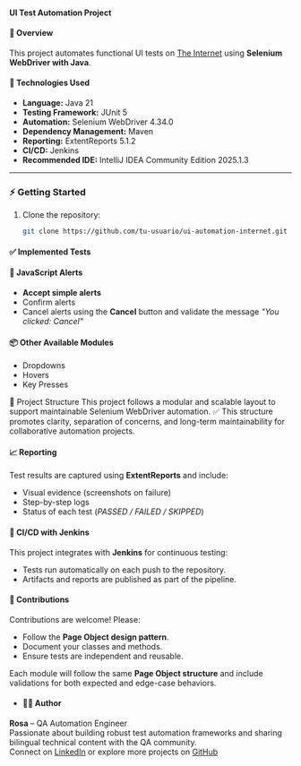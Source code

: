 #### UI Test Automation Project
#### 📖 Overview
This project automates functional UI tests on [The Internet](https://the-internet.herokuapp.com/) using **Selenium WebDriver with Java**.

#### 🚀 Technologies Used
- **Language:** Java 21  
- **Testing Framework:** JUnit 5  
- **Automation:** Selenium WebDriver 4.34.0  
- **Dependency Management:** Maven  
- **Reporting:** ExtentReports 5.1.2  
- **CI/CD:** Jenkins  
- **Recommended IDE:** IntelliJ IDEA Community Edition 2025.1.3  
---
### ⚡ Getting Started
1. Clone the repository:
   ```bash
   git clone https://github.com/tu-usuario/ui-automation-internet.git
   
#### ✅ Implemented Tests
#### 🔔 JavaScript Alerts
- **Accept simple alerts**  
- Confirm alerts
- Cancel alerts using the **Cancel** button and validate the message *"You clicked: Cancel"*  

#### 📦 Other Available Modules
- Dropdowns  
- Hovers  
- Key Presses

📁 Project Structure
This project follows a modular and scalable layout to support maintainable Selenium WebDriver automation.
✅ This structure promotes clarity, separation of concerns, and long-term maintainability for collaborative automation projects.


#### 📈 Reporting
Test results are captured using **ExtentReports** and include:
- Visual evidence (screenshots on failure)  
- Step-by-step logs  
- Status of each test (*PASSED / FAILED / SKIPPED*)  

#### 🔧 CI/CD with Jenkins
This project integrates with **Jenkins** for continuous testing:
- Tests run automatically on each push to the repository.  
- Artifacts and reports are published as part of the pipeline.  

#### 🤝 Contributions
Contributions are welcome! Please:
- Follow the **Page Object design pattern**.  
- Document your classes and methods.  
- Ensure tests are independent and reusable.  

Each module will follow the same **Page Object structure** and include validations for both expected and edge-case behaviors.  
- #### 👩‍💻 Author
**Rosa** – QA Automation Engineer  
Passionate about building robust test automation frameworks and sharing bilingual technical content with the QA community.  
Connect on [LinkedIn](https://www.linkedin.com) or explore more projects on [GitHub](https://github.com/your-username)
